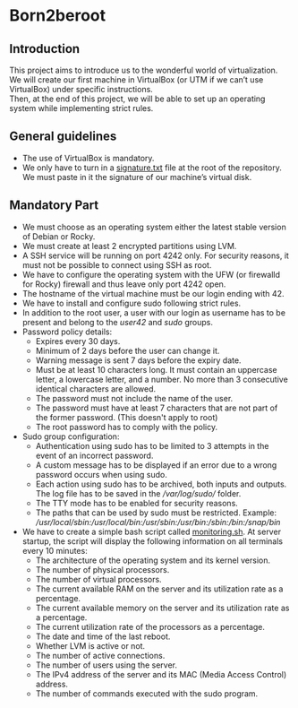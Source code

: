 # Born2beroot

## Introduction

This project aims to introduce us to the wonderful world of virtualization.  
We will create our first machine in VirtualBox (or UTM if we can’t use VirtualBox) under specific instructions.  
Then, at the end of this project, we will be able to set up an operating system while implementing strict rules.

## General guidelines

- The use of VirtualBox is mandatory.  
- We only have to turn in a [signature.txt](signature.txt) file at the root of the repository. We must paste in it the signature of our machine’s virtual disk.

## Mandatory Part

- We must choose as an operating system either the latest stable version of Debian or Rocky.
- We must create at least 2 encrypted partitions using LVM.
- A SSH service will be running on port 4242 only. For security reasons, it must not be possible to connect using SSH as root.
- We have to configure the operating system with the UFW (or firewalld for Rocky) firewall and thus leave only port 4242 open.
- The hostname of the virtual machine must be our login ending with 42.
- We have to install and configure sudo following strict rules.
- In addition to the root user, a user with our login as username has to be present and belong to the *user42* and *sudo* groups.
- Password policy details:
  - Expires every 30 days.
  - Minimum of 2 days before the user can change it.
  - Warning message is sent 7 days before the expiry date.
  - Must be at least 10 characters long. It must contain an uppercase letter, a lowercase letter, and a number. No more than 3 consecutive identical characters are allowed.
  - The password must not include the name of the user.
  - The password must have at least 7 characters that are not part of the former password. (This doesn't apply to root)
  - The root password has to comply with the policy.
- Sudo group configuration:
  - Authentication using sudo has to be limited to 3 attempts in the event of an incorrect password.
  - A custom message has to be displayed if an error due to a wrong password occurs when using sudo.
  - Each action using sudo has to be archived, both inputs and outputs. The log file has to be saved in the */var/log/sudo/* folder.
  - The TTY mode has to be enabled for security reasons.
  - The paths that can be used by sudo must be restricted. Example: */usr/local/sbin:/usr/local/bin:/usr/sbin:/usr/bin:/sbin:/bin:/snap/bin*
- We have to create a simple bash script called [monitoring.sh](monitoring.sh). At server startup, the script will display the following information on all terminals every 10 minutes:
  - The architecture of the operating system and its kernel version.
  - The number of physical processors.
  - The number of virtual processors.
  - The current available RAM on the server and its utilization rate as a percentage.
  - The current available memory on the server and its utilization rate as a percentage.
  - The current utilization rate of the processors as a percentage.
  - The date and time of the last reboot.
  - Whether LVM is active or not.
  - The number of active connections.
  - The number of users using the server.
  - The IPv4 address of the server and its MAC (Media Access Control) address.
  - The number of commands executed with the sudo program.
